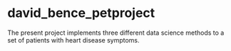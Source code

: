 # david_bence_petproject
The present project implements three different data science methods to a set of patients with heart disease symptoms.
